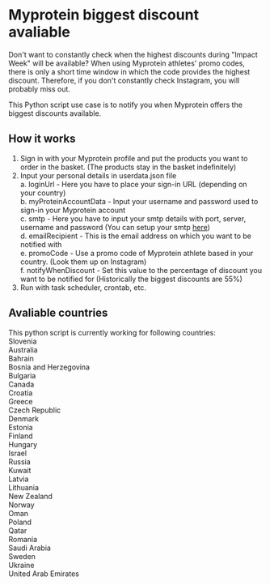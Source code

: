 # Myprotein biggest discount avaliable

Don't want to constantly check when the highest discounts during "Impact Week" will be available? When using Myprotein athletes' promo codes, there is only a short time window in which the code provides the highest discount. Therefore, if you don't constantly check Instagram, you will probably miss out.

This Python script use case is to notify you when Myprotein offers the biggest discounts available.

## How it works

1. Sign in with your Myprotein profile and put the products you want to order in the basket. (The products stay in the basket indefinitely)  
2. Input your personal details in userdata.json file  
	a. loginUrl - Here you have to place your sign-in URL (depending on your country)  
  b. myProteinAccountData - Input your username and password used to sign-in your Myprotein account  
	c. smtp - Here you have to input your smtp details with port, server, username and password (You can setup your smtp [here](https://myaccount.google.com/apppasswords))  
 	d. emailRecipient - This is the email address on which you want to be notified with  
	e. promoCode - Use a promo code of Myprotein athlete based in your country. (Look them up on Instagram)  
	f. notifyWhenDiscount - Set this value to the percentage of discount you want to be notified for (Historically the biggest discounts are 55%)  
4. Run with task scheduler, crontab, etc.  

## Avaliable countries 

This python script is currently working for following countries:  
Slovenia  
Australia  
Bahrain  
Bosnia and Herzegovina  
Bulgaria  
Canada  
Croatia  
Greece  
Czech Republic  
Denmark  
Estonia  
Finland  
Hungary  
Israel  
Russia  
Kuwait  
Latvia  
Lithuania  
New Zealand  
Norway  
Oman  
Poland  
Qatar  
Romania  
Saudi Arabia  
Sweden  
Ukraine  
United Arab Emirates  
